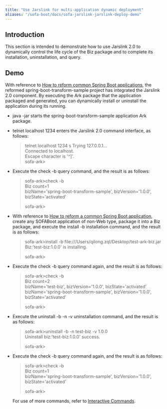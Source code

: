 ```yaml
---
title: "Use Jarslink for multi-application dynamic deployment"
aliases: "/sofa-boot/docs/sofa-jarslink-jarslink-deploy-demo"
---
```


## Introduction

This section is intended to demonstrate how to use Jarslink 2.0 to dynamically control the life cycle of the Biz package and to complete its installation, uninstallation, and query.

## Demo

With reference to [How to reform common Spring Boot applications](../sofa-jarslink-jarslink-app-demo), the reformed spring-boot-transform-sample project has integrated the Jarslink 2.0 component. By executing the Ark package that the application packaged and generated, you can dynamically install or uninstall the application during its running.

+ java -jar starts the spring-boot-transform-sample application Ark package.
+ telnet localhost 1234 enters the Jarslink 2.0 command interface, as follows:  
  > telnet localhost 1234  s
  > Trying 127.0.0.1...  
  > Connected to localhost.  
  > Escape character is '^]'.  
  > sofa-ark>
+ Execute the check -b query command, and the result is as follows:
  > sofa-ark>check -b  
  > Biz count=1  
  > bizName='spring-boot-transform-sample', bizVersion='1.0.0', bizState='activated'
  >
  > sofa-ark>
+ With reference to [How to reform a common Spring Boot application](../sofa-jarslink-jarslink-app-demo), create any SOFABoot application of non-Web type, package it into a Biz package, and execute the install -b installation command, and the result is as follows:
  > sofa-ark>install -b file:///Users/qilong.zql/Desktop/test-ark-biz.jar  
  > Biz:'test-biz:1.0.0' is installing.
  >
  > sofa-ark>

+ Execute the check -b query command again, and the result is as follows:
  > sofa-ark>check -b  
  > Biz count=2  
  > bizName='test-biz', bizVersion='1.0.0', bizState='activated'  
  > bizName='spring-boot-transform-sample', bizVersion='1.0.0', bizState='activated'
  > 
  > sofa-ark>

+ Execute the uninstall -b -n -v uninstallation command, and the result is as follows:
  > sofa-ark>uninstall -b -n test-biz -v 1.0.0  
  > Uninstall biz:'test-biz:1.0.0' success.
  >
  > sofa-ark>

+ Execute the check -b query command again, and the result is as follows:
  > sofa-ark>check -b  
  > Biz count=1  
  > bizName='spring-boot-transform-sample', bizVersion='1.0.0', bizState='activated'
  > 
  > sofa-ark>
  
  For use of more commands, refer to [Interactive Commands](../sofa-jarslink-jarslink-instruction).

